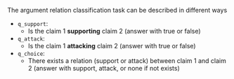 The argument relation classification task can be described in different ways  

- `q_support`:
	- Is the claim 1 **supporting** claim 2 (answer with true or false)
- `q_attack`:
	- Is the claim 1 **attacking** claim 2 (answer with true or false)
- `q_choice`:
	- There exists a relation (support or attack) between claim 1 and claim 2 (answer with support, attack, or none if not exists)